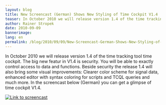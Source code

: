 ```yaml
---
layout: blog
title: New Screencast (German) Shows New Styling of Time Cockpit V1.4 
teaser: In October 2010 we will release version 1.4 of the time tracking tool time cockpit. The big new featur in V1.4 is security. You will be able to exactly control access to data and functions. Beside security the release 1.4 will also bring some visual improvements -  Clearer color scheme for signal data, enhanced editor with syntax coloring for scripts and TCQL queries and much more. In the screencast below (German) you can get a glimpse of time cockpit V1.4.
author: Rainer Stropek
date: 2010-09-09
bannerimage: 
lang: en
permalink: /blog/2010/09/09/New-Screencast-German-Shows-New-Styling-of-Time-Cockpit-V14-
---
```


<p xmlns="http://www.w3.org/1999/xhtml">In October 2010 we will release version 1.4 of the time tracking tool time cockpit. The big new featur in V1.4 is security. You will be able to exactly control access to data and functions. Beside security the release 1.4 will also bring some visual improvements: Clearer color scheme for signal data, enhanced editor with syntax coloring for scripts and TCQL queries and much more. In the screencast below (German) you can get a glimpse of time cockpit V1.4.</p><p xmlns="http://www.w3.org/1999/xhtml">
  <a href="http://www.screencast.com/t/M2RmYTA2YjM" target="__blank">
    <img alt="Link to screencast" src="http://www.timecockpit.com/Libraries/time_cockpit_blog/Video.sflb.ashx" />
  </a>
</p>